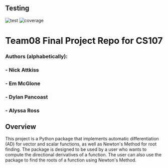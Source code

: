 ## Testing
![test](https://github.com/dylanpancoast/Automatic-Differentiator/actions/workflows/test.yml/badge.svg)
![coverage](https://github.com/dylanpancoast/Automatic-Differentiator/actions/workflows/coverage.yml/badge.svg)

# Team08 Final Project Repo for CS107
### Authors (alphabetically):
###   - Nick Attkiss
###   - Em McGlone
###   - Dylan Pancoast
###   - Alyssa Ross

## Overview
This project is a Python package that implements automatic differentiation (AD) for vector and scalar functions, as well as Newton's Method for root finding. The package is designed to be used by a user who wants to compute the directional derivatives of a function. The user can also use the package to find the roots of a function using Newton's Method.


